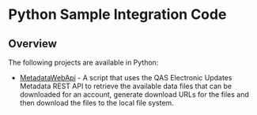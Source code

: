 # Python Sample Integration Code

## Overview

The following projects are available in Python:

 * [MetadataWebApi](https://github.com/experiandataquality/electronicupdates/tree/master/src/Python/MetadataWebApi) - A script that uses the QAS Electronic Updates Metadata REST API to retrieve the available data files that can be downloaded for an account, generate download URLs for the files and then download the files to the local file system.